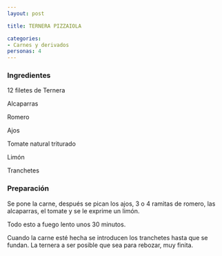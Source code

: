 ```yaml
---
layout: post

title: TERNERA PIZZAIOLA

categories:
- Carnes y derivados
personas: 4 
---
```

<h3>Ingredientes</h3>
12 filetes de Ternera

Alcaparras

Romero

Ajos

Tomate natural triturado

Limón

Tranchetes

<h3>Preparación</h3>
Se pone la carne, después se pican los ajos, 3 o 4 ramitas de romero, las alcaparras, el tomate y se le exprime un limón.

Todo esto a fuego lento unos 30 minutos.

Cuando la carne esté hecha se introducen los tranchetes hasta que se fundan. La ternera a ser posible que sea para rebozar, muy finita.